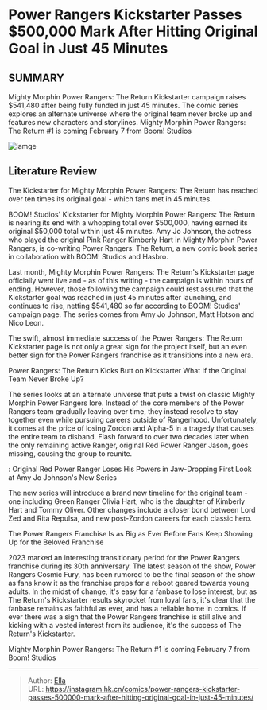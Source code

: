 # Power Rangers Kickstarter Passes $500,000 Mark After Hitting Original Goal in Just 45 Minutes


## SUMMARY 



  Mighty Morphin Power Rangers: The Return Kickstarter campaign raises $541,480 after being fully funded in just 45 minutes.   The comic series explores an alternate universe where the original team never broke up and features new characters and storylines.   Mighty Morphin Power Rangers: The Return #1 is coming February 7 from Boom! Studios  

![iamge](https://static1.srcdn.com/wordpress/wp-content/uploads/2023/12/power-rangers-the-return-red-ranger.jpg)

## Literature Review

The Kickstarter for Mighty Morphin Power Rangers: The Return has reached over ten times its original goal - which fans met in 45 minutes.




BOOM! Studios&#39; Kickstarter for Mighty Morphin Power Rangers: The Return is nearing its end with a whopping total over $500,000, having earned its original $50,000 total within just 45 minutes. Amy Jo Johnson, the actress who played the original Pink Ranger Kimberly Hart in Mighty Morphin Power Rangers, is co-writing Power Rangers: The Return, a new comic book series in collaboration with BOOM! Studios and Hasbro.




Last month, Mighty Morphin Power Rangers: The Return&#39;s Kickstarter page officially went live and - as of this writing - the campaign is within hours of ending. However, those following the campaign could rest assured that the Kickstarter goal was reached in just 45 minutes after launching, and continues to rise, netting $541,480 so far according to BOOM! Studios&#39; campaign page. The series comes from Amy Jo Johnson, Matt Hotson and Nico Leon.

          

The swift, almost immediate success of the Power Rangers: The Return Kickstarter page is not only a great sign for the project itself, but an even better sign for the Power Rangers franchise as it transitions into a new era.


 Power Rangers: The Return Kicks Butt on Kickstarter 
What If the Original Team Never Broke Up?
          




The series looks at an alternate universe that puts a twist on classic Mighty Morphin Power Rangers lore. Instead of the core members of the Power Rangers team gradually leaving over time, they instead resolve to stay together even while pursuing careers outside of Rangerhood. Unfortunately, it comes at the price of losing Zordon and Alpha-5 in a tragedy that causes the entire team to disband. Flash forward to over two decades later when the only remaining active Ranger, original Red Power Ranger Jason, goes missing, causing the group to reunite.

 : Original Red Power Ranger Loses His Powers in Jaw-Dropping First Look at Amy Jo Johnson&#39;s New Series

The new series will introduce a brand new timeline for the original team - one including Green Ranger Olivia Hart, who is the daughter of Kimberly Hart and Tommy Oliver. Other changes include a closer bond between Lord Zed and Rita Repulsa, and new post-Zordon careers for each classic hero.



 The Power Rangers Franchise Is as Big as Ever Before 
Fans Keep Showing Up for the Beloved Franchise
          




2023 marked an interesting transitionary period for the Power Rangers franchise during its 30th anniversary. The latest season of the show, Power Rangers Cosmic Fury, has been rumored to be the final season of the show as fans know it as the franchise preps for a reboot geared towards young adults. In the midst of change, it&#39;s easy for a fanbase to lose interest, but as The Return&#39;s Kickstarter results skyrocket from loyal fans, it&#39;s clear that the fanbase remains as faithful as ever, and has a reliable home in comics. If ever there was a sign that the Power Rangers franchise is still alive and kicking with a vested interest from its audience, it&#39;s the success of The Return&#39;s Kickstarter.

Mighty Morphin Power Rangers: The Return #1 is coming February 7 from Boom! Studios



---

> Author: [Ella](https://instagram.hk.cn/)  
> URL: https://instagram.hk.cn/comics/power-rangers-kickstarter-passes-500000-mark-after-hitting-original-goal-in-just-45-minutes/  

